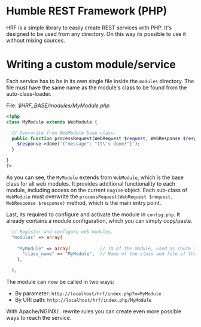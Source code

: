 Humble REST Framework (PHP)
===========================
HRF is a simple library to easily create REST services with PHP.
It's designed to be used from any directory. On this way its possible to use it without mixing sources.


Writing a custom module/service
===============================
Each service has to be in its own single file inside the `modules` directory.
The file must have the same name as the module's class to be found from the auto-class-loader.

File: _$HRF_BASE/modules/MyModule.php_
```php
<?php
class MyModule extends WebModule {

  // Overwrite from WebModule base class.
  public function processRequest(WebRequest $request, WebResponse $response) {
    $response->done('{"message": "It\'s done!"}');
  }

}
?>
```

As you can see, the `MyModule` extends from `WebModule`, which is the base class for all web modules.
It provides additional functionality to each module, including access on the current `Engine` object.
Each sub-class of `WebModule` must overwrite the `processRequest(WebRequest $request, WebResponse $response)` method,
which is the main entry point.

Last, its required to configure and activate the module in `config.php`.
It already contains a module configuration, which you can simply copy/paste.

```php
  // Register and configure web modules.
  "modules" => array(
     
    "MyModule" => array(           // ID of the module, used as route to the module (does NOT need to match the file or class name)
      "class_name" => "MyModule",  // Name of the class and file of the module.
    ),

  ),
```

The module can now be called in two ways:

* By parameter: `http://localhost/hrf/index.php?m=MyModule`
* By URI path: `http://localhost/hrf/index.php/MyModule`

With Apache/NGINX/.. rewrite rules you can create even more possible ways to reach the service.
